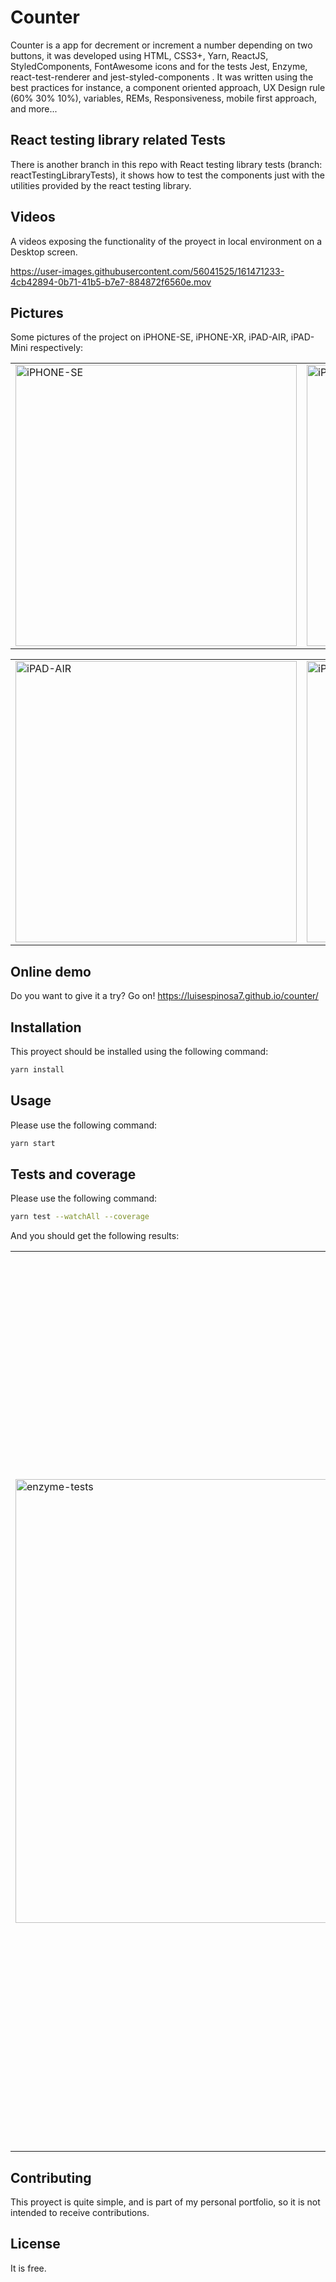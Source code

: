 # Counter

Counter is a app for decrement or increment a number depending on two buttons, it was developed using HTML, CSS3+, Yarn, ReactJS, StyledComponents, FontAwesome icons and for the tests Jest, Enzyme, react-test-renderer and jest-styled-components  . It was written using the best practices for instance, a component oriented approach, UX Design rule (60% 30% 10%), variables, REMs, Responsiveness, mobile first approach, and more... 

## React testing library related Tests
There is another branch in this repo with React testing library tests (branch: reactTestingLibraryTests), it shows how to test the components just with the utilities provided by the react testing library. 

## Videos
A videos exposing the functionality of the proyect in local environment on a Desktop screen.

https://user-images.githubusercontent.com/56041525/161471233-4cb42894-0b71-41b5-b7e7-884872f6560e.mov


## Pictures
Some pictures of the project on iPHONE-SE, iPHONE-XR, iPAD-AIR,  iPAD-Mini respectively:

<table style="width:100%">
  <tr>
    <td>
  		<img width="450" alt="iPHONE-SE" src="https://user-images.githubusercontent.com/56041525/161471265-ce927a36-a8e0-4b93-a034-f77631e96d43.png">
	  </td>
    <td>
  	<img width="450" alt="iPHONE-XR" src="https://user-images.githubusercontent.com/56041525/161471636-c4b5aade-772f-4bc7-aa0d-94122a0c64f7.png">
    </td>
  </tr>
</table>


<table style="width:100%">
  <tr>
    <td>
  		<img width="450" alt="iPAD-AIR" src="https://user-images.githubusercontent.com/56041525/161471672-5c5f3312-ca4d-4c2f-a1c7-d349c3c18fb3.png">
	  </td>
    <td>
  	<img width="450" alt="iPAD-MINI" src="https://user-images.githubusercontent.com/56041525/161471692-4fadca29-b200-46cb-9bc7-c13ceb8c2c14.png">
    </td>
  </tr>
</table>



## Online demo
Do you want to give it a try? Go on! 
https://luisespinosa7.github.io/counter/

## Installation

This proyect should be installed using the following command:
```bash
yarn install
```

## Usage
Please use the following command:

```bash
yarn start
```

## Tests and coverage
Please use the following command:

```bash
yarn test --watchAll --coverage
```

And you should get the following results:

<table style="width:100%">
  <tr>
    <td>
  		<img width="710" alt="enzyme-tests" src="https://user-images.githubusercontent.com/56041525/161471090-21c1a109-2ad7-4e51-8cfa-03219273d07d.png">
	  </td>
    <td>
  	<img width="1433" alt="enzyme-coverage" src="https://user-images.githubusercontent.com/56041525/161471149-c47e870b-5f13-4f65-ae75-de4769de470e.png">
    </td>
  </tr>
</table>



## Contributing
This proyect is quite simple, and is part of my personal portfolio, so it is not intended to receive contributions.


## License
It is free.
